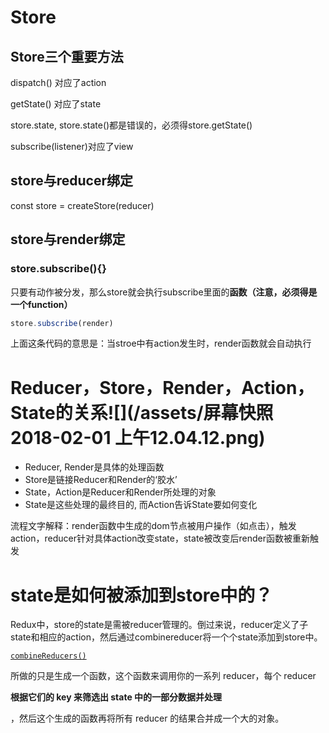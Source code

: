 # Store

## Store三个重要方法

dispatch\(\) 对应了action

getState\(\) 对应了state

store.state, store.state\(\)都是错误的，必须得store.getState\(\)

subscribe\(listener\)对应了view

## store与reducer绑定

const store = createStore\(reducer\)

## store与render绑定

### store.subscribe\(\){}

只要有动作被分发，那么store就会执行subscribe里面的**函数（注意，必须得是一个function）**

```js
store.subscribe(render)
```

上面这条代码的意思是：当stroe中有action发生时，render函数就会自动执行

# Reducer，Store，Render，Action，State的关系![](/assets/屏幕快照 2018-02-01 上午12.04.12.png)

* Reducer, Render是具体的处理函数
* Store是链接Reducer和Render的‘胶水’
* State，Action是Reducer和Render所处理的对象
* State是这些处理的最终目的, 而Action告诉State要如何变化

流程文字解释：render函数中生成的dom节点被用户操作（如点击），触发action，reducer针对具体action改变state，state被改变后render函数被重新触发

# state是如何被添加到store中的？

Redux中，store的state是需被reducer管理的。倒过来说，reducer定义了子state和相应的action，然后通过combinereducer将一个个state添加到store中。

[`combineReducers()`](http://www.redux.org.cn/docs/api/combineReducers.html)

所做的只是生成一个函数，这个函数来调用你的一系列 reducer，每个 reducer

**根据它们的 key 来筛选出 state 中的一部分数据并处理**

，然后这个生成的函数再将所有 reducer 的结果合并成一个大的对象。

